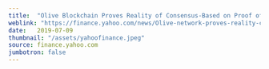 ```yaml
---
title:  "Olive Blockchain Proves Reality of Consensus-Based on Proof of Space; Announces Proof of Space Competition with $100k in Total Prize Money"
weblink: "https://finance.yahoo.com/news/Olive-network-proves-reality-consensus-130000954.html"
date:   2019-07-09
thumbnail: "/assets/yahoofinance.jpeg"
source: finance.yahoo.com
jumbotron: false
---
```

